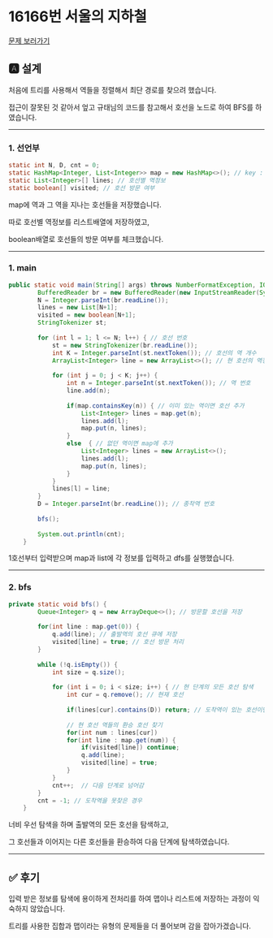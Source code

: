 # 16166번 서울의 지하철
[문제 보러가기](https://www.acmicpc.net/problem/16166)

## 🅰 설계

처음에 트리를 사용해서 역들을 정렬해서 최단 경로를 찾으려 했습니다.

접근이 잘못된 것 같아서 엎고 규태님의 코드를 참고해서 호선을 노드로 하여 BFS를 하였습니다.

---

### 1. 선언부

```java
static int N, D, cnt = 0;
static HashMap<Integer, List<Integer>> map = new HashMap<>(); // key : 역번호, value : 연결된 호선 리스트 
static List<Integer>[] lines; // 호선별 역정보 
static boolean[] visited; // 호선 방문 여부
```
map에 역과 그 역을 지나는 호선들을 저장했습니다.

따로 호선별 역정보를 리스트배열에 저장하였고,

boolean배열로 호선들의 방문 여부를 체크했습니다.

---

### 1. main

```java
public static void main(String[] args) throws NumberFormatException, IOException {
		BufferedReader br = new BufferedReader(new InputStreamReader(System.in)); 
		N = Integer.parseInt(br.readLine());
		lines = new List[N+1];
		visited = new boolean[N+1];
		StringTokenizer st;
		
		for (int l = 1; l <= N; l++) { // 호선 번호
			st = new StringTokenizer(br.readLine());
			int K = Integer.parseInt(st.nextToken()); // 호선의 역 개수
			ArrayList<Integer> line = new ArrayList<>(); // 현 호선의 역정보
			
			for (int j = 0; j < K; j++) {
				int n = Integer.parseInt(st.nextToken()); // 역 번호
				line.add(n);
				
				if(map.containsKey(n)) { // 이미 있는 역이면 호선 추가
					List<Integer> lines = map.get(n);
					lines.add(l);
					map.put(n, lines);
				}
				else  { // 없던 역이면 map에 추가
					List<Integer> lines = new ArrayList<>();
					lines.add(l);
					map.put(n, lines); 
				}
			}
			lines[l] = line;
		}
		D = Integer.parseInt(br.readLine()); // 종착역 번호
		
		bfs();
		
		System.out.println(cnt);
	}
```
1호선부터 입력받으며 map과 list에 각 정보를 입력하고 dfs를 실행했습니다.

---

### 2. bfs

```java
private static void bfs() {
		Queue<Integer> q = new ArrayDeque<>(); // 방문할 호선을 저장 
		
		for(int line : map.get(0)) { 
			q.add(line); // 출발역의 호선 큐에 저장
			visited[line] = true; // 호선 방문 처리
		}
		
		while (!q.isEmpty()) {
			int size = q.size();
			
			for (int i = 0; i < size; i++) { // 현 단계의 모든 호선 탐색
				int cur = q.remove(); // 현재 호선
				
				if(lines[cur].contains(D)) return; // 도착역이 있는 호선이면 탐색 종료
				
				// 현 호선 역들의 환승 호선 찾기
				for(int num : lines[cur]) 
				for(int line : map.get(num)) {
					if(visited[line]) continue;
					q.add(line);
					visited[line] = true;
				}
			}
	    	cnt++;	// 다음 단계로 넘어감 
		}
		cnt = -1; // 도착역을 못찾은 경우
	}
```
너비 우선 탐색을 하며 출발역의 모든 호선을 탐색하고,

그 호선들과 이어지는 다른 호선들을 환승하여 다음 단계에 탐색하였습니다.

---

## ✅ 후기
입력 받은 정보를 탐색에 용이하게 전처리를 하여 맵이나 리스트에 저장하는 과정이 익숙하지 않았습니다.

트리를 사용한 집합과 맵이라는 유형의 문제들을 더 풀어보며 감을 잡아가겠습니다.
